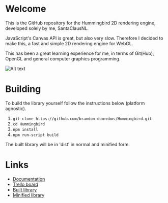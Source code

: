 # Welcome
This is the GitHub repository for the Hummingbird 2D rendering engine, developed solely by me, SantaClausNL.

JavaScript's Canvas API is great, but also very slow. Therefore I decided to make this, a fast and simple 2D rendering engine for WebGL.

This has been a great learning experience for me, in terms of Git(Hub), OpenGL and general computer graphics programming.

![Alt text](https://github.com/brandon-doornbos/Hummingbird/raw/master/assets/logo.png "Hummingbird engine logo.")

# Building
To build the library yourself follow the instructions below (platform agnostic).

1. `git clone https://github.com/brandon-doornbos/Hummingbird.git`
2. `cd Hummingbird`
3. `npm install`
4. `npm run-script build`

The built library will be in 'dist' in normal and minified form.

# Links
- [Documentation](https://projects.brandond.nl/Hummingbird/docs/)
- [Trello board](https://trello.com/b/QO8sjFeJ)
- [Built library](https://projects.brandond.nl/Hummingbird/dist/hummingbird.js)
- [Minified library](https://projects.brandond.nl/Hummingbird/dist/hummingbird.min.js)

